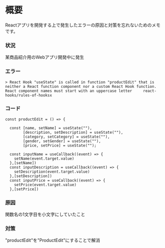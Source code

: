 <!--
title:   React実行エラー備忘録1 : React Hook "useState" is called in function...
tags:    React,error
id:      43102dd617e2e0358183
private: false
-->
# 概要
Reactアプリを開発する上で発生したエラーの原因と対策を忘れないためのメモです。

### 状況
某商品紹介用のWebアプリ開発中に発生
### エラー

```
> React Hook "useState" is called in function "productEdit" that is neither a React function component nor a custom React Hook function. React component names must start with an uppercase letter     react-hooks/rules-of-hooksx
```
### コード
```
const productEdit = () => {

  const [name, setName] = useState(""),
        [description, setDescription] = useState(""),
        [category, setCategory] = useState(""),
        [gender, setGender] = useState(""),
        [price, setPrice] = useState("");

  const inputName = useCallback((event) => {
    setName(event.target.value)
  },[setName])
  const inputDescription = useCallback((event) => {
    setDescription(event.target.value)
  },[setDescription])
  const inputPrice = useCallback((event) => {
    setPrice(event.target.value)
  },[setPrice])
```

### 原因
関数名の1文字目を小文字にしていたこと

### 対策
"productEdit"を"ProductEdit"にすることで解消